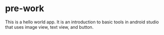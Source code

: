 # pre-work
This is a hello world app.
It is an introduction to basic tools in android studio that uses image view, text view, and button.
